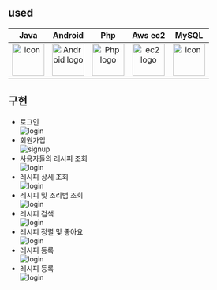 ## used

|                                                                       Java                                                                       |                                          Android                                          |                                           Php                                            |                                                Aws ec2                                                |                                                                       MySQL                                                                       |     
|:------------------------------------------------------------------------------------------------------------------------------------------------:|:---------------------------------------------------------------------------------------------:|:----------------------------------------------------------------------------------------------------:|:-------------------------------------------------------------------------------------------------------------:|:-------------------------------------------------------------------------------------------------------------------------------------------------:|
| <div style="display: flex; align-items: flex-start;"><img src="./resources/java.png" alt="icon" width="65" height="65" /></div> | <img alt="Android logo" src="./resources/Android.png" width="65" height="65" > | <img alt="Php logo" src="./resources/Php.png" width="65" height="65" > | <img alt="ec2 logo" src="./resources/ec2.png" width="65" height="65" > | <div style="display: flex; align-items: flex-start;"><img src="./resources/mysql.png" alt="icon" width="65" height="65" /></div> |     


## 구현

- 로그인<br/>
  ![login](/resources/6.PNG)
- 회원가입<br/>
  ![signup](./resources/7.PNG)
- 사용자들의 레시피 조회<br/>
  ![login](./resources/8.PNG)
- 레시피 상세 조회<br/>
  ![login](./resources/9.PNG)
- 레시피 및 조리법 조회<br/>
  ![login](./resources/10.PNG)
- 레시피 검색<br/>
  ![login](./resources/11.PNG)
- 레시피 정렬 및 좋아요<br/>
  ![login](./resources/12.PNG)
- 레시피 등록<br/>
  ![login](./resources/13.PNG)
- 레시피 등록<br/>
  ![login](./resources/14.PNG)  




